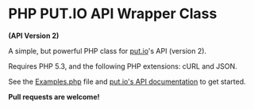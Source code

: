 PHP PUT.IO API Wrapper Class
============================
**(API Version 2)**

A simple, but powerful PHP class for [put.io](https://put.io/)'s API (version 2).

Requires PHP 5.3, and the following PHP extensions: cURL and JSON.

See the [Examples.php](/nicoSWD/put.io-API/blob/master/Examples.php) file and
[put.io's API documentation](https://put.io/service/api/server) to get started.

**Pull requests are welcome!**